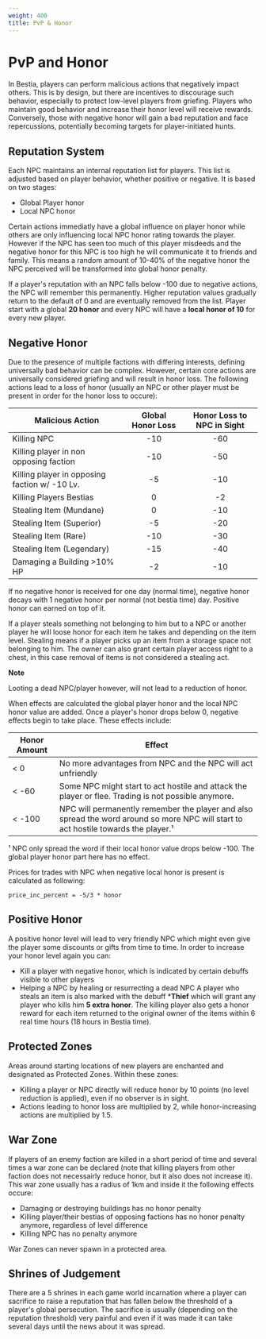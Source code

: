 ```yaml
---
weight: 400
title: PvP & Honor
---
```


# PvP and Honor

In Bestia, players can perform malicious actions that negatively impact others. This is by design, but there are incentives to discourage such behavior, especially to protect low-level players from griefing. Players who maintain good behavior and increase their honor level will receive rewards. Conversely, those with negative honor will gain a bad reputation and face repercussions, potentially becoming targets for player-initiated hunts.

## Reputation System

Each NPC maintains an internal reputation list for players. This list is adjusted based on player behavior, whether positive or negative. It is based on two stages:

- Global Player honor
- Local NPC honor

Certain actions immediatly have a global influence on player honor while others are only influencing local NPC honor rating towards the player. However if the NPC has seen too much of this player misdeeds and the negative honor for this NPC is too high he will communicate it to friends and family. This means a random amount of 10-40% of the negative honor the NPC perceived will be transformed into global honor penalty.

If a player's reputation with an NPC falls below -100 due to negative actions, the NPC will remember this permanently. Higher reputation values gradually return to the default of 0 and are eventually removed from the list. Player start with a global **20 honor** and every NPC will have a **local honor of 10** for every new player.

## Negative Honor

Due to the presence of multiple factions with differing interests, defining universally bad behavior can be complex. However, certain core actions are universally considered griefing and will result in honor loss. The following actions lead to a loss of honor (usually an NPC or other player must be present in order for the honor loss to occure):

| Malicious Action                              | Global Honor Loss | Honor Loss to NPC in Sight |
| --------------------------------------------- | :---------------: | :------------------------: |
| Killing NPC                                   |        -10        |            -60             |
| Killing player in non opposing faction        |        -10        |            -50             |
| Killing player in opposing faction w/ -10 Lv. |        -5         |            -10             |
| Killing Players Bestias                       |         0         |             -2             |
| Stealing Item (Mundane)                       |         0         |            -10             |
| Stealing Item (Superior)                      |        -5         |            -20             |
| Stealing Item (Rare)                          |        -10        |            -30             |
| Stealing Item (Legendary)                     |        -15        |            -40             |
| Damaging a Building >10% HP                   |        -2         |            -10             |

If no negative honor is received for one day (normal time), negative honor decays with 1 negative honor per normal (not bestia time) day. Positive honor can earned on top of it.

If a player steals something not belonging to him but to a NPC or another player he will loose honor for each item he takes and depending on the item level. Stealing means if a player picks up an item from a storage space not belonging to him. The owner can also grant certain player access right to a chest, in this case removal of items is not considered a stealing act.

**Note**

Looting a dead NPC/player however, will not lead to a reduction of honor.

When effects are calculated the global player honor and the local NPC honor value are added. Once a player's honor drops below 0, negative effects begin to take place. These effects include:

| Honor Amount | Effect                                                                                                                              |
| ------------ | ----------------------------------------------------------------------------------------------------------------------------------- |
| < 0          | No more advantages from NPC and the NPC will act unfriendly                                                                         |
| < -60        | Some NPC might start to act hostile and attack the player or flee. Trading is not possible anymore.                                 |
| < -100       | NPC will permanently remember the player and also spread the word around so more NPC will start to act hostile towards the player.¹ |

¹ NPC only spread the word if their local honor value drops below -100. The global player honor part here has no effect.

Prices for trades with NPC when negative local honor is present is calculated as following:

```text
price_inc_percent = -5/3 * honor
```

## Positive Honor

A positive honor level will lead to very friendly NPC which might even give the player some discounts or gifts from time to time. In order to increase your honor level again you can:

- Kill a player with negative honor, which is indicated by certain debuffs visible to other players
- Helping a NPC by healing or resurrecting a dead NPC
A player who steals an item is also marked with the debuff ***Thief** which will grant any player who kills him **5 extra honor**. The killing player also gets a honor reward for each item returned to the original owner of the items within 6 real time hours (18 hours in Bestia time).

## Protected Zones

Areas around starting locations of new players are enchanted and designated as Protected Zones. Within these zones:

- Killing a player or NPC directly will reduce honor by 10 points (no level reduction is applied), even if no observer is in sight.
- Actions leading to honor loss are multiplied by 2, while honor-increasing actions are multiplied by 1.5.

## War Zone

If players of an enemy faction are killed in a short period of time and several times a war zone can be declared (note that killing players from other faction does not necessairly reduce honor, but it also does not increase it). This war zone usually has a radius of 1km and inside it the following effects occure:

- Damaging or destroying buildings has no honor penalty
- Killing player/their bestias of opposing factions has no honor penalty anymore, regardless of level difference
- Killing NPC has no penalty anymore

War Zones can never spawn in a protected area.

## Shrines of Judgement

There are a 5 shrines in each game world incarnation where a player can sacrifice to raise a reputation that has fallen below the threshold of a player's global persecution. The sacrifice is usually (depending on the reputation threshold) very painful and even if it was made it can take several days until the news about it was spread.
